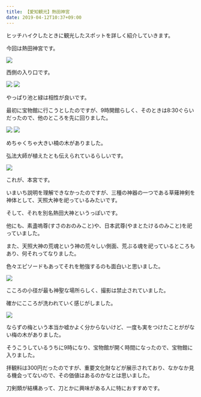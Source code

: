 ```yaml
---
title: 【愛知観光】熱田神宮
date: 2019-04-12T10:37+09:00
---
```


ヒッチハイクしたときに観光したスポットを詳しく紹介していきます。

今回は熱田神宮です。

![](images/Aichi-tourism-Atsuta-shrine/20190327162901.jpg)

西側の入り口です。

![](images/Aichi-tourism-Atsuta-shrine/20190327162856.jpg)
![](images/Aichi-tourism-Atsuta-shrine/20190327162918.jpg)

やっぱり池と緑は相性が良いです。

最初に宝物館に行こうとしたのですが、9時開館らしく、そのときは8:30ぐらいだったので、他のところを先に回りました。

![](images/Aichi-tourism-Atsuta-shrine/20190327162909.jpg)
![](images/Aichi-tourism-Atsuta-shrine/20190327162914.jpg)

めちゃくちゃ大きい楠の木がありました。

弘法大師が植えたとも伝えられているらしいです。

![](images/Aichi-tourism-Atsuta-shrine/20190327162922.jpg)

これが、本宮です。

いまいち説明を理解できなかったのですが、三種の神器の一つである草薙神剣を神体として、天照大神を祀っているみたいです。

そして、それを別名熱田大神というっぽいです。

他にも、素盞嗚尊(すさのおのみこと)や、日本武尊(やまとたけるのみこと)を祀っていました。

また、天照大神の荒魂という神の荒々しい側面、荒ぶる魂を祀っているところもあり、何それってなりました。

色々エピソードもあってそれを勉強するのも面白いと思いました。

![](images/Aichi-tourism-Atsuta-shrine/20190327162905.jpg)

こころの小径が最も神聖な場所らしく、撮影は禁止されていました。

確かにこころが洗われていく感じがしました。

![](images/Aichi-tourism-Atsuta-shrine/20190327162852.jpg)

ならずの梅という本当か嘘かよく分からないけど、一度も実をつけたことががない梅の木がありました。

そうこうしているうちに9時になり、宝物館が開く時間になったので、宝物館に入りました。

拝観料は300円だったのですが、重要文化財などが展示されており、なかなか見る機会ってないので、その価値はあるのかなとは思いました。

刀剣類が結構あって、刀とかに興味がある人に特におすすめです。
